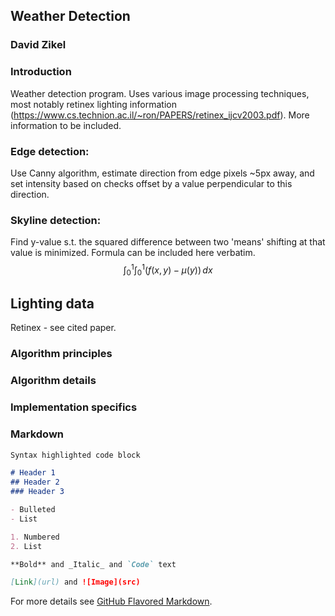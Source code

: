 ## Weather Detection
### David Zikel

### Introduction
Weather detection program. Uses various image processing techniques, most notably retinex lighting information (https://www.cs.technion.ac.il/~ron/PAPERS/retinex_ijcv2003.pdf). More information to be included.

### Edge detection:
Use Canny algorithm,
estimate direction from edge pixels ~5px away,
and set intensity based on checks offset by a value perpendicular to this direction.

### Skyline detection:
Find y-value s.t. the squared difference between two 'means' shifting at that value is minimized.
Formula can be included here verbatim.
$$ \int_{0}^{1} \int_{0}^{1} (f(x,y) - \mu(y))\,dx $$

## Lighting data
Retinex - see cited paper.
### Algorithm principles
### Algorithm details
### Implementation specifics

### Markdown

```markdown
Syntax highlighted code block

# Header 1
## Header 2
### Header 3

- Bulleted
- List

1. Numbered
2. List

**Bold** and _Italic_ and `Code` text

[Link](url) and ![Image](src)
```

For more details see [GitHub Flavored Markdown](https://guides.github.com/features/mastering-markdown/).
